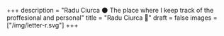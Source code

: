 +++
description = "Radu Ciurca 🌑 The place where I keep track of the proffesional and personal"
title = "Radu Ciurca 🦄"
draft = false
images = ["/img/letter-r.svg"]
+++
